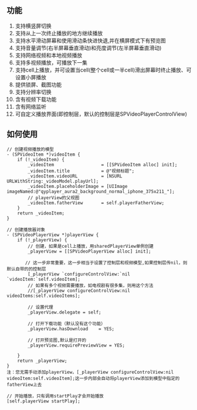 ## 功能
1. 支持横竖屏切换
2. 支持从上一次终止播放的地方继续播放
3. 支持水平滑动屏幕和使用滑动条快进快退,并在横屏模式下有预览图
4. 支持音量调节(右半屏幕垂直滑动)和亮度调节(左半屏幕垂直滑动)
5. 支持网络视频和本地视频播放
6. 支持多视频播放，可播放下一集
7. 支持cell上播放，并可设置当cell(整个cell或一半cell)滑出屏幕时终止播放、可设置小屏播放
8. 提供锁屏、截图功能
9. 支持分辨率切换
10. 含有视频下载功能
11. 含有网络监听
12. 可自定义播放界面(即控制层，默认的控制层是SPVideoPlayerControlView)

## 如何使用
```
// 创建视频播放的模型
- (SPVideoItem *)videoItem { 
    if (!_videoItem) {
        _videoItem                  = [[SPVideoItem alloc] init];
        _videoItem.title            = @"视频标题";
        _videoItem.videoURL         = [NSURL URLWithString:_videoModel.playUrl];
        _videoItem.placeholderImage = [UIImage imageNamed:@"qyplayer_aura2_background_normal_iphone_375x211_"];
        // playerView的父视图
        _videoItem.fatherView       = self.playerFatherView;
    }
    return _videoItem;
}

// 创建播放器对象
- (SPVideoPlayerView *)playerView {
    if (!_playerView) {
        // 创建，如果是cell上播放，用sharedPlayerView单例创建
        _playerView = [[SPVideoPlayerView alloc] init];
        
       // 这一步非常重要，这一步相当于设置了控制层和视频模型,如果控制层传nil，则默认自带的的控制层
        [_playerView `configureControlView:`nil `videoItem:`self.videoItem];
        // 如果有多个视频需要播放，如电视剧有很多集，则用这个方法
        //[_playerView configureControlView:nil videoItems:self.videoItems];
        
        // 设置代理
        _playerView.delegate = self;

        // 打开下载功能（默认没有这个功能）
        _playerView.hasDownload    = YES;
        
        // 打开预览图,默认是打开的
        _playerView.requirePreviewView = YES;

    }
    return _playerView;
}
注：您无需手动添加playerView，[_playerView configureControlView:nil videoItem:self.videoItem];这一步内部会自动将playerView添加到模型中指定的fatherView上去
``` 
```
// 开始播放，只有调用startPlay才会开始播放
[self.playerView startPlay];
```
